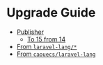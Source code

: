 # Upgrade Guide

<tldr>

- [Publisher](upgrade-publisher.md)
    - [To 15 from 14](upgrade-publisher-to-15-from-14.md)
- [From `laravel-lang/*`](upgrade-from-laravel-lang.md)
- [From `caouecs/laravel-lang`](upgrade-from-caouecs-laravel-lang.md)

</tldr>
